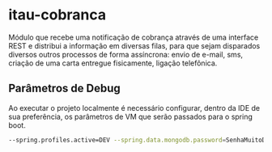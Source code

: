 # itau-cobranca

Módulo que recebe uma notificação de cobrança através de uma interface REST e distribui a informação em diversas filas, para que sejam disparados diversos outros processos de forma assíncrona: envio de e-mail, sms, criação de uma carta entregue fisicamente, ligação telefônica.


## Parâmetros de Debug

Ao executar o projeto localmente é necessário configurar, dentro da IDE de sua preferência, os parâmetros de VM que serão passados para o spring boot.

```bash
--spring.profiles.active=DEV --spring.data.mongodb.password=SenhaMuitoDificil123 --spring.rabbitmq.password=Admin123XX_
```